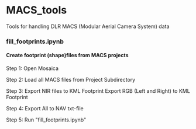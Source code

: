 # MACS_tools
Tools for handling DLR MACS (Modular Aerial Camera System) data

### fill_footprints.ipynb
#### Create footprint (shape)files from MACS projects
Step 1:
Open Mosaica

Step 2:
Load all MACS files from Project Subdirectory

Step 3:
Export NIR files to KML Footprint
Export RGB (Left and Right) to KML Footprint

Step 4:
Export All to NAV txt-file

Step 5: Run "fill_footprints.ipynb"
